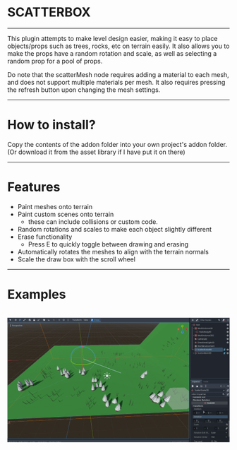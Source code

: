 # SCATTERBOX

--- 

This plugin attempts to make level design easier, making it easy to place objects/props such as 
trees, rocks, etc on terrain easily. 
It also allows you to make the props have a random rotation and scale, as well as selecting a
random prop for a pool of props.

Do note that the scatterMesh node requires adding a material to each mesh, and does not
support multiple materials per mesh. It also requires pressing the refresh button upon changing 
the mesh settings. 

--- 

# How to install?

Copy the contents of the addon folder into your own project's addon folder.
(Or download it from the asset library if I have put it on there)

--- 

# Features

- Paint meshes onto terrain
- Paint custom scenes onto terrain
	- these can include collisions or custom code.
- Random rotations and scales to make each object slightly different
- Erase functionality 
	- Press E to quickly toggle between drawing and erasing
- Automatically rotates the meshes to align with the terrain normals
- Scale the draw box with the scroll wheel

--- 

# Examples

<img src="./assets/plugin1.gif" alt="" />

<img src="./assets/plugin2.gif" alt="" />
